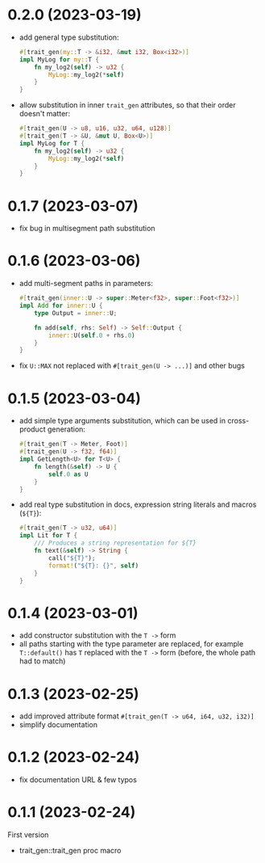 # 0.2.0 (2023-03-19)

- add general type substitution:
  ```rust
  #[trait_gen(my::T -> &i32, &mut i32, Box<i32>)]
  impl MyLog for my::T {
      fn my_log2(self) -> u32 {
          MyLog::my_log2(*self)
      }
  }
  ```
- allow substitution in inner `trait_gen` attributes, so that their order doesn't matter:
  ```rust
  #[trait_gen(U -> u8, u16, u32, u64, u128)]
  #[trait_gen(T -> &U, &mut U, Box<U>)]
  impl MyLog for T {
      fn my_log2(self) -> u32 {
          MyLog::my_log2(*self)
      }
  }
  ```

# 0.1.7 (2023-03-07)

- fix bug in multisegment path substitution

# 0.1.6 (2023-03-06)

- add multi-segment paths in parameters:
  ```rust
  #[trait_gen(inner::U -> super::Meter<f32>, super::Foot<f32>)]
  impl Add for inner::U {
      type Output = inner::U;
  
      fn add(self, rhs: Self) -> Self::Output {
          inner::U(self.0 + rhs.0)
      }
  }
  ```
- fix `U::MAX` not replaced with `#[trait_gen(U -> ...)]` and other bugs

# 0.1.5 (2023-03-04)

- add simple type arguments substitution, which can be used in cross-product generation:
  ```rust
  #[trait_gen(T -> Meter, Foot)]
  #[trait_gen(U -> f32, f64)]
  impl GetLength<U> for T<U> {
      fn length(&self) -> U {
          self.0 as U
      }
  }
  ```
- add real type substitution in docs, expression string literals and macros (`${T}`):
  ```rust
  #[trait_gen(T -> u32, u64)]
  impl Lit for T {
      /// Produces a string representation for ${T}
      fn text(&self) -> String {
          call("${T}");
          format!("${T}: {}", self)
      }
  }
  ```

# 0.1.4 (2023-03-01)

- add constructor substitution with the `T ->` form
- all paths starting with the type parameter are replaced, for example `T::default()` has `T` replaced with the `T ->` form (before, the whole path had to match)

# 0.1.3 (2023-02-25)

- add improved attribute format `#[trait_gen(T -> u64, i64, u32, i32)]`
- simplify documentation

# 0.1.2 (2023-02-24)

- fix documentation URL & few typos

# 0.1.1 (2023-02-24)

First version

- trait_gen::trait_gen proc macro